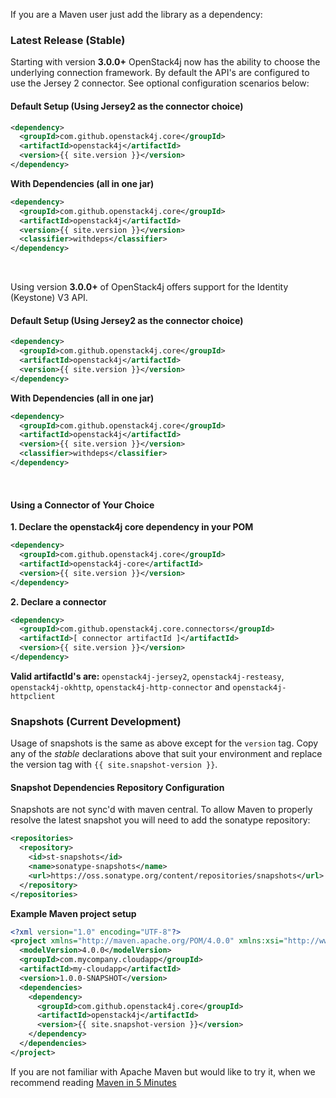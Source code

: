 
If you are a Maven user just add the library as a dependency:

### Latest Release (Stable)

Starting with version **3.0.0+** OpenStack4j now has the ability to choose the underlying connection framework.  By default the API's are configured to use the Jersey 2 connector.  See optional configuration scenarios below:

#### Default Setup (Using Jersey2 as the connector choice)

```xml
<dependency>
  <groupId>com.github.openstack4j.core</groupId>
  <artifactId>openstack4j</artifactId>
  <version>{{ site.version }}</version>
</dependency>
```

**With Dependencies (all in one jar)**

```xml
<dependency>
  <groupId>com.github.openstack4j.core</groupId>
  <artifactId>openstack4j</artifactId>
  <version>{{ site.version }}</version>
  <classifier>withdeps</classifier>
</dependency>
```

<br>

Using version **3.0.0+** of OpenStack4j offers support for the Identity (Keystone) V3 API.

#### Default Setup (Using Jersey2 as the connector choice)

```xml
<dependency>
  <groupId>com.github.openstack4j.core</groupId>
  <artifactId>openstack4j</artifactId>
  <version>{{ site.version }}</version>
</dependency>
```

**With Dependencies (all in one jar)**

```xml
<dependency>
  <groupId>com.github.openstack4j.core</groupId>
  <artifactId>openstack4j</artifactId>
  <version>{{ site.version }}</version>
  <classifier>withdeps</classifier>
</dependency>
```

<br>

#### Using a Connector of Your Choice

**1. Declare the openstack4j core dependency in your POM**

```xml
<dependency>
  <groupId>com.github.openstack4j.core</groupId>
  <artifactId>openstack4j-core</artifactId>
  <version>{{ site.version }}</version>
</dependency>
```

**2. Declare a connector**

```xml
<dependency>
  <groupId>com.github.openstack4j.core.connectors</groupId>
  <artifactId>[ connector artifactId ]</artifactId>
  <version>{{ site.version }}</version>
</dependency>
```

<div class="alert alert-info connectors"><b>Valid artifactId's are:</b> <code>openstack4j-jersey2</code>, <code>openstack4j-resteasy</code>, <code>openstack4j-okhttp</code>, <code>openstack4j-http-connector</code> and <code>openstack4j-httpclient</code></div>

### Snapshots (Current Development)

Usage of snapshots is the same as above except for the `version` tag.  Copy any of the *stable* declarations above that suit your environment and replace the version tag with `{{ site.snapshot-version }}`.

#### Snapshot Dependencies Repository Configuration

Snapshots are not sync'd with maven central.  To allow Maven to properly resolve the latest snapshot you will need to add the sonatype repository:

```xml
<repositories>
  <repository>
    <id>st-snapshots</id>
    <name>sonatype-snapshots</name>
    <url>https://oss.sonatype.org/content/repositories/snapshots</url>
  </repository>
</repositories>
```

**Example Maven project setup**

```xml
<?xml version="1.0" encoding="UTF-8"?>
<project xmlns="http://maven.apache.org/POM/4.0.0" xmlns:xsi="http://www.w3.org/2001/XMLSchema-instance" xsi:schemaLocation="http://maven.apache.org/POM/4.0.0 http://maven.apache.org/xsd/maven-4.0.0.xsd">
  <modelVersion>4.0.0</modelVersion>
  <groupId>com.mycompany.cloudapp</groupId>
  <artifactId>my-cloudapp</artifactId>
  <version>1.0.0-SNAPSHOT</version>
  <dependencies>
    <dependency>
      <groupId>com.github.openstack4j.core</groupId>
      <artifactId>openstack4j</artifactId>
      <version>{{ site.snapshot-version }}</version>
    </dependency>
  </dependencies>
</project>
```

If you are not familiar with Apache Maven but would like to try it, when we recommend reading [Maven in 5 Minutes](http://maven.apache.org/guides/getting-started/maven-in-five-minutes.html)
